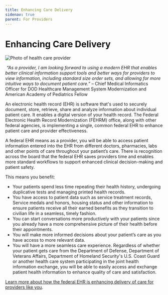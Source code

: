 ```yaml
---
title: Enhancing Care Delivery
sidenav: true
parent: For Providers
---
```

# Enhancing Care Delivery

![Photo of health care provider](../images/1000w_q95-3-.jpg)

 _“As a provider, I am looking forward to using a modern EHR that enables better clinical information support tools and better ways for providers to view information, including standard size order sets, and allowing for more intuitive ways to document patient care.”_ – Chief Medical Informatics Officer for DOD Healthcare Management System Modernization and American Academy of Pediatrics Fellow

An electronic health record (EHR) is software that's used to securely document, store, retrieve, share and analyze information about individual patient care. It enables a digital version of your health record. The Federal Electronic Health Record Modernization (FEHRM) office, along with other federal agencies, is implementing a single, common federal EHR to enhance patient care and provider effectiveness.

A federal EHR means as a provider, you will be able to access patient information entered into the EHR from different doctors, pharmacies, labs and other points of care throughout your patient’s care. There is recognition across the board that the federal EHR saves providers time and enables more standard workflows to support enhanced clinical decision-making and patient safety.

This means you benefit:

- Your patients spend less time repeating their health history, undergoing duplicative tests and managing printed health records.
- You have access to patient data such as service treatment records, Service medals and honors, housing status and other information to ensure patients receive all their earned benefits as they transition to civilian life in a seamless, timely fashion.
- You can start conversations more productively with your patients since you already have a more comprehensive picture of their health before their appointments.
- You will make more informed decisions about your patient’s care as you have access to more relevant data.
- You will have a more seamless care experience. Regardless of whether your patient gets care from the Department of Defense, Department of Veterans Affairs, Department of Homeland Security's U.S. Coast Guard or another health care system participating in the joint health information exchange, you will be able to easily access and exchange patient health information to enhance quality of care and satisfaction.

[Learn more about how the federal EHR is enhancing delivery of care for providers like you](/success-stories).
